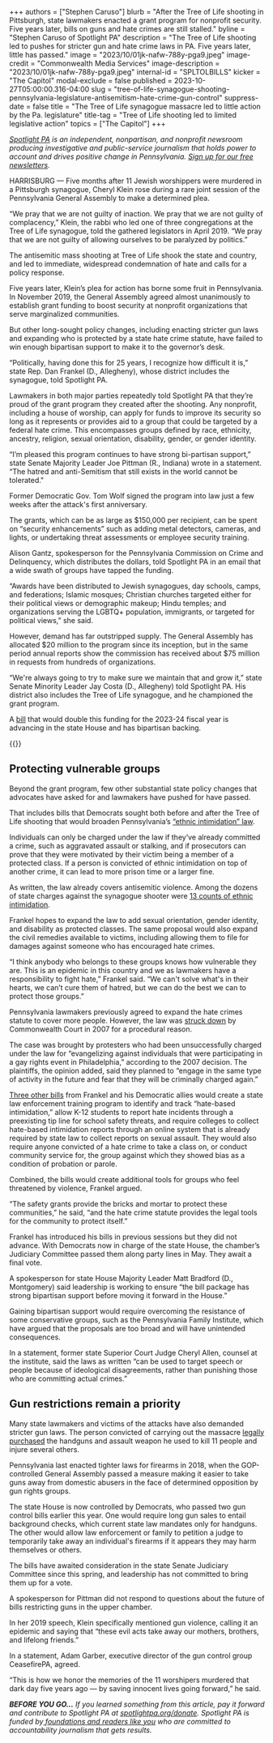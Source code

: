+++
authors = ["Stephen Caruso"]
blurb = "After the Tree of Life shooting in Pittsburgh, state lawmakers enacted a grant program for nonprofit security. Five years later, bills on guns and hate crimes are still stalled."
byline = "Stephen Caruso of Spotlight PA"
description = "The Tree of Life shooting led to pushes for stricter gun and hate crime laws in PA. Five years later, little has passed."
image = "2023/10/01jk-nafw-788y-pga9.jpeg"
image-credit = "Commonwealth Media Services"
image-description = "2023/10/01jk-nafw-788y-pga9.jpeg"
internal-id = "SPLTOLBILLS"
kicker = "The Capitol"
modal-exclude = false
published = 2023-10-27T05:00:00.316-04:00
slug = "tree-of-life-synagogue-shooting-pennsylvania-legislature-antisemitism-hate-crime-gun-control"
suppress-date = false
title = "The Tree of Life synagogue massacre led to little action by the Pa. legislature"
title-tag = "Tree of Life shooting led to limited legislative action"
topics = ["The Capitol"]
+++

<a href="https://www.spotlightpa.org/"><em>Spotlight PA</em></a><em> is an independent, nonpartisan, and nonprofit newsroom producing investigative and public-service journalism that holds power to account and drives positive change in Pennsylvania. </em><a href="https://www.spotlightpa.org/newsletters"><em>Sign up for our free newsletters</em></a><em>.</em>

HARRISBURG — Five months after 11 Jewish worshippers were murdered in a Pittsburgh synagogue, Cheryl Klein rose during a rare joint session of the Pennsylvania General Assembly to make a determined plea.

“We pray that we are not guilty of inaction. We pray that we are not guilty of complacency,” Klein, the rabbi who led one of three congregations at the Tree of Life synagogue, told the gathered legislators in April 2019. “We pray that we are not guilty of allowing ourselves to be paralyzed by politics.”

The antisemitic mass shooting at Tree of Life shook the state and country, and led to immediate, widespread condemnation of hate and calls for a policy response.

<script src="https://www.spotlightpa.org/embed.js" async></script><div data-spl-embed-version="1" data-spl-src="https://www.spotlightpa.org/embeds/newsletter/"></div>

Five years later, Klein’s plea for action has borne some fruit in Pennsylvania. In November 2019, the General Assembly agreed almost unanimously to establish grant funding to boost security at nonprofit organizations that serve marginalized communities.

But other long-sought policy changes, including enacting stricter gun laws and expanding who is protected by a state hate crime statute, have failed to win enough bipartisan support to make it to the governor’s desk.

“Politically, having done this for 25 years, I recognize how difficult it is,” state Rep. Dan Frankel (D., Allegheny), whose district includes the synagogue, told Spotlight PA.

Lawmakers in both major parties repeatedly told Spotlight PA that they’re proud of the grant program they created after the shooting. Any nonprofit, including a house of worship, can apply for funds to improve its security so long as it represents or provides aid to a group that could be targeted by a federal hate crime. This encompasses groups defined by race, ethnicity, ancestry, religion, sexual orientation, disability, gender, or gender identity.

“I’m pleased this program continues to have strong bi-partisan support,” state Senate Majority Leader Joe Pittman (R., Indiana) wrote in a statement. “The hatred and anti-Semitism that still exists in the world cannot be tolerated.&#34;

Former Democratic Gov. Tom Wolf signed the program into law just a few weeks after the attack&#39;s first anniversary.

The grants, which can be as large as $150,000 per recipient, can be spent on “security enhancements” such as adding metal detectors, cameras, and lights, or undertaking threat assessments or employee security training.

Alison Gantz, spokesperson for the Pennsylvania Commission on Crime and Delinquency, which distributes the dollars, told Spotlight PA in an email that a wide swath of groups have tapped the funding.

“Awards have been distributed to Jewish synagogues, day schools, camps, and federations; Islamic mosques; Christian churches targeted either for their political views or demographic makeup; Hindu temples; and organizations serving the LGBTQ\+ population, immigrants, or targeted for political views,” she said.

However, demand has far outstripped supply. The General Assembly has allocated $20 million to the program since its inception, but in the same period annual reports show the commission has received about $75 million in requests from hundreds of organizations.

“We&#39;re always going to try to make sure we maintain that and grow it,” state Senate Minority Leader Jay Costa (D., Allegheny) told Spotlight PA. His district also includes the Tree of Life synagogue, and he championed the grant program.

A <a href="https://www.legis.state.pa.us/cfdocs/billinfo/bill_history.cfm?syear=2023&amp;sind=0&amp;body=H&amp;type=B&amp;bn=1772">bill</a> that would double this funding for the 2023-24 fiscal year is advancing in the state House and has bipartisan backing.

{{<picture src="2023/10/01jk-nh6g-q9dp-zs36.jpeg" description="Gov. Tom Wolf joined Pittsburgh officials in December 2018 to call for stricter gun laws in the wake of the Tree of Life massacre." caption="Gov. Tom Wolf joined Pittsburgh officials in December 2018 to call for stricter gun laws in the wake of the Tree of Life massacre." credit="Commonwealth Media Services">}}

## Protecting vulnerable groups

Beyond the grant program, few other substantial state policy changes that advocates have asked for and lawmakers have pushed for have passed.

That includes bills that Democrats sought both before and after the Tree of Life shooting that would broaden Pennsylvania’s <a href="https://www.attorneygeneral.gov/protect-yourself/civil-rights/hate-crime/">“ethnic intimidation” law</a>.

Individuals can only be charged under the law if they’ve already committed a crime, such as aggravated assault or stalking, and if prosecutors can prove that they were motivated by their victim being a member of a protected class. If a person is convicted of ethnic intimidation on top of another crime, it can lead to more prison time or a larger fine.

As written, the law already covers antisemitic violence. Among the dozens of state charges against the synagogue shooter were <a href="https://www.reuters.com/article/pennsylvania-shooting-idINKCN1N416G">13 counts of ethnic intimidation</a>.

Frankel hopes to expand the law to add sexual orientation, gender identity, and disability as protected classes. The same proposal would also expand the civil remedies available to victims, including allowing them to file for damages against someone who has encouraged hate crimes.

“I think anybody who belongs to these groups knows how vulnerable they are. This is an epidemic in this country and we as lawmakers have a responsibility to fight hate,” Frankel said. “We can&#39;t solve what&#39;s in their hearts, we can’t cure them of hatred, but we can do the best we can to protect those groups.”

Pennsylvania lawmakers previously agreed to expand the hate crimes statute to cover more people. However, the law was <a href="https://casetext.com/case/marcavage-v-rendell-2">struck down</a> by Commonwealth Court in 2007 for a procedural reason.

The case was brought by protesters who had been unsuccessfully charged under the law for “evangelizing against individuals that were participating in a gay rights event in Philadelphia,” according to the 2007 decision. The plaintiffs, the opinion added, said they planned to “engage in the same type of activity in the future and fear that they will be criminally charged again.”

<a href="https://www.legis.state.pa.us/cfdocs/Legis/CSM/showMemoPublic.cfm?chamber=H&amp;SPick=20230&amp;cosponId=38636">Three other bills</a> from Frankel and his Democratic allies would create a state law enforcement training program to identify and track “hate-based intimidation,” allow K-12 students to report hate incidents through a preexisting tip line for school safety threats, and require colleges to collect hate-based intimidation reports through an online system that is already required by state law to collect reports on sexual assault. They would also require anyone convicted of a hate crime to take a class on, or conduct community service for, the group against which they showed bias as a condition of probation or parole.

Combined, the bills would create additional tools for groups who feel threatened by violence, Frankel argued.

“The safety grants provide the bricks and mortar to protect these communities,” he said, “and the hate crime statute provides the legal tools for the community to protect itself.”

Frankel has introduced his bills in previous sessions but they did not advance. With Democrats now in charge of the state House, the chamber’s Judiciary Committee passed them along party lines in May. They await a final vote.

A spokesperson for state House Majority Leader Matt Bradford (D., Montgomery) said leadership is working to ensure “the bill package has strong bipartisan support before moving it forward in the House.”

Gaining bipartisan support would require overcoming the resistance of some conservative groups, such as the Pennsylvania Family Institute, which have argued that the proposals are too broad and will have unintended consequences.

In a statement, former state Superior Court Judge Cheryl Allen, counsel at the institute, said the laws as written “can be used to target speech or people because of ideological disagreements, rather than punishing those who are committing actual crimes.”

## Gun restrictions remain a priority

Many state lawmakers and victims of the attacks have also demanded stricter gun laws. The person convicted of carrying out the massacre <a href="https://www.nytimes.com/2018/10/30/us/ar15-gun-pittsburgh-shooting.html">legally purchased</a> the handguns and assault weapon he used to kill 11 people and injure several others.

Pennsylvania last enacted tighter laws for firearms in 2018, when the GOP-controlled General Assembly passed a measure making it easier to take guns away from domestic abusers in the face of determined opposition by gun rights groups.

The state House is now controlled by Democrats, who passed two gun control bills earlier this year. One would require long gun sales to entail background checks, which current state law mandates only for handguns. The other would allow law enforcement or family to petition a judge to temporarily take away an individual&#39;s firearms if it appears they may harm themselves or others.

<script src="https://www.spotlightpa.org/embed.js" async></script><div data-spl-embed-version="1" data-spl-src="https://www.spotlightpa.org/embeds/donate/"></div>

The bills have awaited consideration in the state Senate Judiciary Committee since this spring, and leadership has not committed to bring them up for a vote.

A spokesperson for Pittman did not respond to questions about the future of bills restricting guns in the upper chamber.

In her 2019 speech, Klein specifically mentioned gun violence, calling it an epidemic and saying that “these evil acts take away our mothers, brothers, and lifelong friends.”

In a statement, Adam Garber, executive director of the gun control group CeasefirePA, agreed.

“This is how we honor the memories of the 11 worshipers murdered that dark day five years ago — by saving innocent lives going forward,” he said.

<strong><em>BEFORE YOU GO…</em></strong><em> If you learned something from this article, pay it forward and contribute to Spotlight PA at </em><a href="http://spotlightpa.org/donate"><em>spotlightpa.org/donate</em></a><em>. Spotlight PA is funded by</em><a href="https://www.spotlightpa.org/support"><em> foundations and readers like you</em></a><em> who are committed to accountability journalism that gets results.</em>

